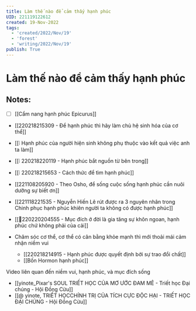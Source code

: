 ```yaml
---
title: Làm thế nào để cảm thấy hạnh phúc
UID: 221119122612
created: 19-Nov-2022
tags:
  - 'created/2022/Nov/19'
  - 'forest'
  - 'writing/2022/Nov/19'
publish: True
---
```

# Làm thế nào để cảm thấy hạnh phúc

## Notes:

- [ ] [[Cẩm nang hạnh phúc Epicurus]]
- [[220218215309 - Để hạnh phúc thì hãy làm chủ hệ sinh hóa của cơ thể]]
- [[❕ Hạnh phúc của người hiện sinh không phụ thuộc vào kết quả việc anh ta làm]]
- [[❕ 220218220119 - Hạnh phúc bắt nguồn từ bên trong]]
- [[❕ 220218215653 - Cách thức để tìm hạnh phúc]]

- [[221108205920 - Theo Osho, để sống cuộc sống hạnh phúc cần nuôi dưỡng sự biết ơn]]
- [[221118221535 - Nguyễn Hiến Lê rút được ra 3 nguyên nhân trong Chinh phục hạnh phúc khiên người ta không có được hạnh phúc]]
- [[💬220220204555 - Mục đích ở đời là gia tăng sự khôn ngoan, hạnh phúc chứ không phải của cải]]

- Chăm sóc cơ thể, cơ thể có cân bằng khỏe mạnh thì mới thoải mái cảm nhận niềm vui
	- [[220218214915 - Hạnh phúc được quyết định bởi sự trao đổi chất]]
	- [[Bốn Hormon hạnh phúc]]

 Video liên quan đến niềm vui, hạnh phúc, và mục đích sống
 - [[yinote_Pixar's SOUL TRIẾT HỌC CỦA MƠ ƯỚC ĐAM MÊ - Triết học Đại chúng - Hội Đồng Cừu]]
 - [[@ yinote, TRIẾT HỌCCHÍNH TRỊ CỦA TÍCH CỰC ĐỘC HẠI - TRIẾT HỌC ĐẠI CHÚNG - Hội Đồng Cừu]]
 